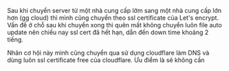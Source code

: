 Sau khi chuyển server từ một nhà cung cấp lởm sang một nhà cung cấp lớn hơn (gg cloud) thì mình cũng chuyển theo ssl certificate của Let's encrypt. Vấn đề ở chỗ sau khi chuyển xong thì quên mất không chuyển luôn file auto update nên chiều nay ssl cert đã hết hạn, dẫn đến down time khoảng 2 tiếng.

Nhân cơ hội này mình cũng chuyển qua sử dụng cloudflare làm DNS và dùng luôn ssl certificate free của cloudflare. Ưu điểm là sẽ không cần 
